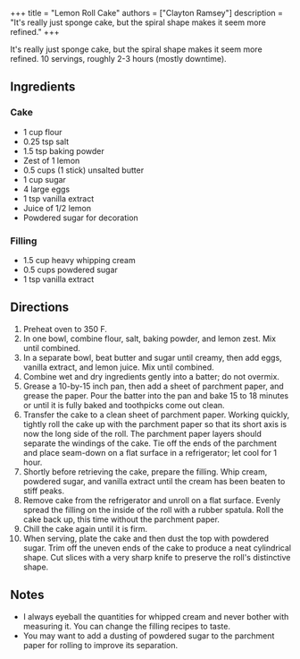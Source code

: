 +++
title = "Lemon Roll Cake"
authors = ["Clayton Ramsey"]
description = "It's really just sponge cake, but the spiral shape makes it seem more refined."
+++

It's really just sponge cake, but the spiral shape makes it seem more refined.
10 servings, roughly 2-3 hours (mostly downtime).

## Ingredients

### Cake

- 1 cup flour
- 0.25 tsp salt
- 1.5 tsp baking powder
- Zest of 1 lemon
- 0.5 cups (1 stick) unsalted butter
- 1 cup sugar
- 4 large eggs
- 1 tsp vanilla extract
- Juice of 1/2 lemon
- Powdered sugar for decoration

### Filling

- 1.5 cup heavy whipping cream
- 0.5 cups powdered sugar
- 1 tsp vanilla extract

## Directions

1. Preheat oven to 350 F.
1. In one bowl, combine flour, salt, baking powder, and lemon zest.
   Mix until combined.
1. In a separate bowl, beat butter and sugar until creamy, then add eggs, vanilla extract, and lemon juice.
   Mix until combined.
1. Combine wet and dry ingredients gently into a batter; do not overmix.
1. Grease a 10-by-15 inch pan, then add a sheet of parchment paper, and grease the paper.
   Pour the batter into the pan and bake 15 to 18 minutes or until it is fully baked and toothpicks come out clean.
1. Transfer the cake to a clean sheet of parchment paper.
   Working quickly, tightly roll the cake up with the parchment paper so that its short axis is now the long side of the roll. 
   The parchment paper layers should separate the windings of the cake.
   Tie off the ends of the parchment and place seam-down on a flat surface in a refrigerator; let cool for 1 hour.
1. Shortly before retrieving the cake, prepare the filling.
   Whip cream, powdered sugar, and vanilla extract until the cream has been beaten to stiff peaks.
1. Remove cake from the refrigerator and unroll on a flat surface.
   Evenly spread the filling on the inside of the roll with a rubber spatula.
   Roll the cake back up, this time without the parchment paper.
1. Chill the cake again until it is firm.
1. When serving, plate the cake and then dust the top with powdered sugar.
   Trim off the uneven ends of the cake to produce a neat cylindrical shape.
   Cut slices with a very sharp knife to preserve the roll's distinctive shape.

## Notes

- I always eyeball the quantities for whipped cream and never bother with measuring it.
  You can change the filling recipes to taste.
- You may want to add a dusting of powdered sugar to the parchment paper for rolling to improve its separation.